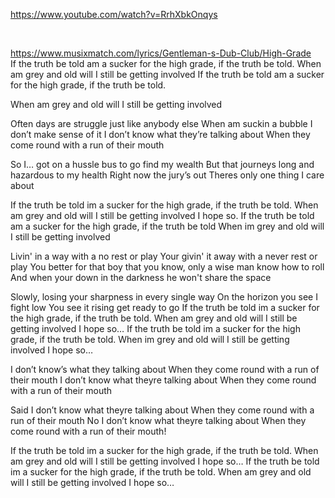 https://www.youtube.com/watch?v=RrhXbkOnqys 

<br/>

https://www.musixmatch.com/lyrics/Gentleman-s-Dub-Club/High-Grade
<br/>
If the truth be told am a sucker for the high grade, if the truth be told.
When am grey and old will I still be getting involved
If the truth be told am a sucker for the high grade, if the truth be told.

When am grey and old will I still be getting involved

Often days are struggle just like anybody else
When am suckin a bubble I don’t make sense of it
I don’t know what they’re talking about
When they come round with a run of their mouth

So I… got on a hussle bus to go find my wealth
But that journeys long and hazardous to my health
Right now the jury’s out
Theres only one thing I care about

If the truth be told im a sucker for the high grade, if the truth be told.
When am grey and old will I still be getting involved
I hope so.
If the truth be told am a sucker for the high grade, if the truth be told
When im grey and old will I still be getting involved

Livin' in a way with a no rest or play
Your givin' it away with a never rest or play
You better for that boy that you know, only a wise man know how to roll
And when your down in the darkness he won't share the space

Slowly, losing your sharpness in every single way
On the horizon you see I fight low
You see it rising get ready to go
If the truth be told im a sucker for the high grade, if the truth be told.
When am grey and old will I still be getting involved
I hope so…
If the truth be told im a sucker for the high grade, if the truth be told.
When im grey and old will I still be getting involved
I hope so…

I don’t know’s what they talking about
When they come round with a run of their mouth
I don’t know what theyre talking about
When they come round with a run of their mouth

Said I don’t know what theyre talking about
When they come round with a run of their mouth
No I don’t know what theyre talking about
When they come round with a run of their mouth!

If the truth be told im a sucker for the high grade, if the truth be told.
When am grey and old will I still be getting involved
I hope so…
If the truth be told im a sucker for the high grade, if the truth be told.
When am grey and old will I still be getting involved
I hope so…
